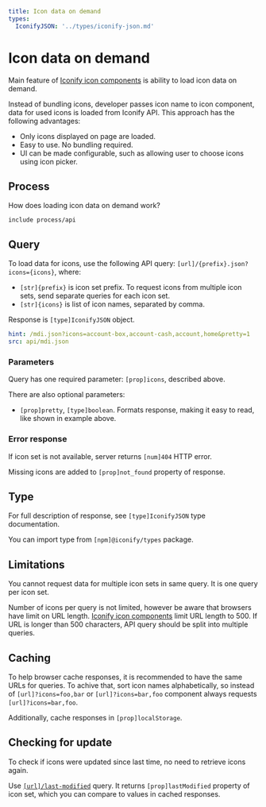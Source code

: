 ```yaml
title: Icon data on demand
types:
  IconifyJSON: '../types/iconify-json.md'
```

# Icon data on demand

Main feature of [Iconify icon components](../icon-components/components/index.md) is ability to load icon data on demand.

Instead of bundling icons, developer passes icon name to icon component, data for used icons is loaded from Iconify API. This approach has the following advantages:

- Only icons displayed on page are loaded.
- Easy to use. No bundling required.
- UI can be made configurable, such as allowing user to choose icons using icon picker.

## Process

How does loading icon data on demand work?

`include process/api`

## Query

To load data for icons, use the following API query: `[url]/{prefix}.json?icons={icons}`, where:

- `[str]{prefix}` is icon set prefix. To request icons from multiple icon sets, send separate queries for each icon set.
- `[str]{icons}` is list of icon names, separated by comma.

Response is `[type]IconifyJSON` object.

```yaml
hint: /mdi.json?icons=account-box,account-cash,account,home&pretty=1
src: api/mdi.json
```

### Parameters

Query has one required parameter: `[prop]icons`, described above.

There are also optional parameters:

- `[prop]pretty`, `[type]boolean`. Formats response, making it easy to read, like shown in example above.

### Error response

If icon set is not available, server returns `[num]404` HTTP error.

Missing icons are added to `[prop]not_found` property of response.

## Type

For full description of response, see `[type]IconifyJSON` type documentation.

You can import type from `[npm]@iconify/types` package.

## Limitations

You cannot request data for multiple icon sets in same query. It is one query per icon set.

Number of icons per query is not limited, however be aware that browsers have limit on URL length. [Iconify icon components](../icon-components/index.md) limit URL length to 500. If URL is longer than 500 characters, API query should be split into multiple queries.

## Caching

To help browser cache responses, it is recommended to have the same URLs for queries. To achive that, sort icon names alphabetically, so instead of `[url]?icons=foo,bar` or `[url]?icons=bar,foo` component always requests `[url]?icons=bar,foo`.

Additionally, cache responses in `[prop]localStorage`.

## Checking for update

To check if icons were updated since last time, no need to retrieve icons again.

Use [`[url]/last-modified`](./last-modified.md) query. It returns `[prop]lastModified` property of icon set, which you can compare to values in cached responses.
